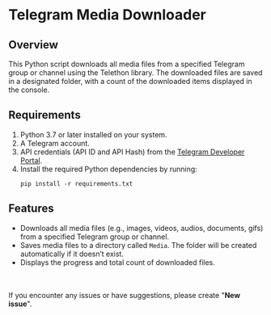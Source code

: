 # Telegram Media Downloader


## Overview

This Python script downloads all media files from a specified Telegram group or channel using the Telethon library. The downloaded files are saved in a designated folder, with a count of the downloaded items displayed in the console.


## Requirements

1. Python 3.7 or later installed on your system.
2. A Telegram account.
3. API credentials (API ID and API Hash) from the [Telegram Developer Portal](https://my.telegram.org/auth).
4. Install the required Python dependencies by running:
   ```
   pip install -r requirements.txt
   ```


## Features

- Downloads all media files (e.g., images, videos, audios, documents, gifs) from a specified Telegram group or channel.
- Saves media files to a directory called `Media`. The folder will be created automatically if it doesn’t exist.
- Displays the progress and total count of downloaded files.


<br>
<br>
If you encounter any issues or have suggestions, please create "<b>New issue</b>".
<br>
